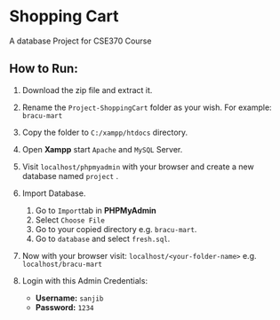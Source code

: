 # Shopping Cart

A database Project for CSE370 Course

## How to Run:

1. Download the zip file and extract it.
2. Rename the `Project-ShoppingCart` folder as your wish. For example: `bracu-mart`
3. Copy the folder to `C:/xampp/htdocs` directory.
4. Open **Xampp** start `Apache` and `MySQL` Server.
5. Visit `localhost/phpmyadmin` with your browser and create a new database named `project` .
6. Import Database.
    1. Go to `Import`tab in **PHPMyAdmin**
    2. Select `Choose File`
    3. Go to your copied directory e.g. `bracu-mart`.
    4. Go to `database` and select `fresh.sql`.

7. Now with your browser visit:
   `localhost/<your-folder-name>` e.g. `localhost/bracu-mart`

8. Login with this Admin Credentials:
    * **Username:** `sanjib`
    * **Password:** `1234`
   